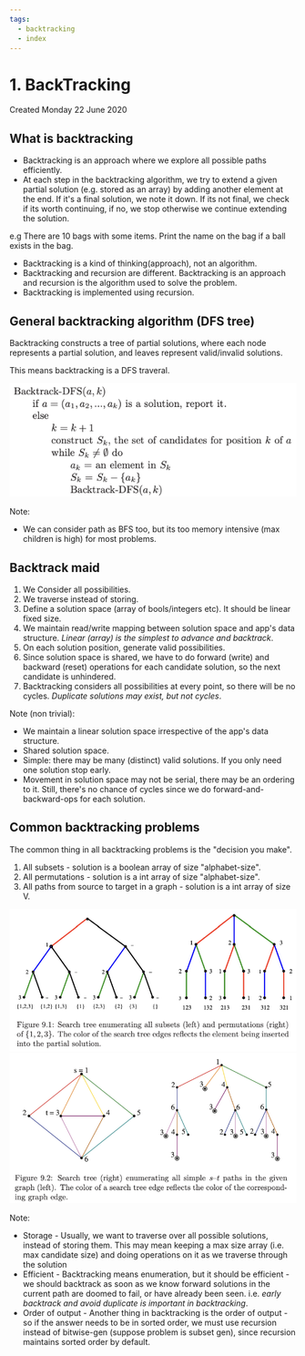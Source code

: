 ```yaml
---
tags:
  - backtracking
  - index
---
```

# 1. BackTracking
Created Monday 22 June 2020

## What is backtracking
- Backtracking is an approach where we explore all possible paths efficiently.
- At each step in the backtracking algorithm, we try to extend a given partial solution (e.g. stored as an array) by adding another element at the end. If it's a final solution, we note it down. If its not final, we check if its worth continuing, if no, we stop otherwise we continue extending the solution.

e.g There are 10 bags with some items.
Print the name on the bag if a ball exists in the bag.

- Backtracking is a kind of thinking(approach), not an algorithm.
- Backtracking and recursion are different. Backtracking is an approach and recursion is the algorithm used to solve the problem.
- Backtracking is implemented using recursion.

## General backtracking algorithm (DFS tree)
Backtracking constructs a tree of partial solutions, where each node represents a partial solution, and leaves represent valid/invalid solutions.

This means backtracking is a DFS traveral.

![](../../../../assets/0_index-image-1-45b52bc9.png)

Note:
- We can consider path as BFS too, but its too memory intensive (max children is high) for most problems.


## Backtrack maid
1. We Consider all possibilities.
2. We traverse instead of storing.
3. Define a solution space (array of bools/integers etc). It should be linear fixed size.
4. We maintain read/write mapping between solution space and app's data structure. *Linear (array) is the simplest to advance and backtrack*.
5. On each solution position, generate valid possibilities.
6. Since solution space is shared, we have to do forward (write) and backward (reset) operations for each candidate solution, so the next candidate is unhindered.
7. Backtracking considers all possibilities at every point, so there will be no cycles. *Duplicate solutions may exist, but not cycles*.

Note (non trivial):
- We maintain a linear solution space irrespective of the app's data structure.
- Shared solution space.
- Simple: there may be many (distinct) valid solutions. If you only need one solution stop early.
- Movement in solution space may not be serial, there may be an ordering to it. Still, there's no chance of cycles since we do forward-and-backward-ops for each solution.

## Common backtracking problems
The common thing in all backtracking problems is the "decision you make".
1. All subsets - solution is a boolean array of size "alphabet-size".
2. All permutations - solution is a int array of size "alphabet-size".
3. All paths from source to target in a graph - solution is a int array of size V.

![](../../../../assets/0_index-image-2-45b52bc9.png)
![](../../../../assets/0_index-image-3-45b52bc9.png)



Note:
- Storage - Usually, we want to traverse over all possible solutions, instead of storing them. This may mean keeping a max size array (i.e. max candidate size) and doing operations on it as we traverse through the solution
- Efficient - Backtracking means enumeration, but it should be efficient - we should backtrack as soon as we know forward solutions in the current path are doomed to fail, or have already been seen. i.e. *early backtrack and avoid duplicate is important in backtracking*.
- Order of output - Another thing in backtracking is the order of output - so if the answer needs to be in sorted order, we must use recursion instead of bitwise-gen (suppose problem is subset gen), since recursion maintains sorted order by default.